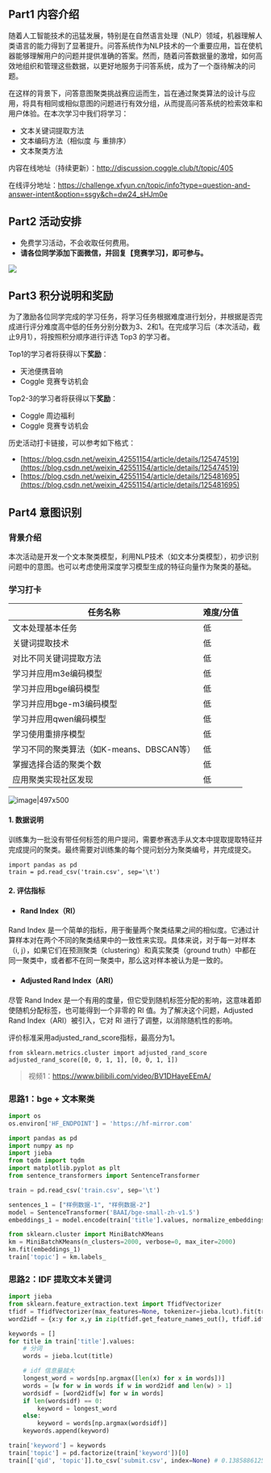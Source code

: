 <!-- Coggle 30 Days of ML（24年8月） -->
<!-- 30天入门数据竞赛 -->
<!-- 2023-01-18 -->
<!-- <a target="_blank" href="https://www.zhihu.com/people/ashui233/">阿水</a>, <a target="_blank" href="https://www.zhihu.com/people/wang-he-13-93">鱼遇雨欲语与余</a>-->
<!-- <a href="https://coggle.club/blog/30days-of-ml-202401">学习资料</a>##<a href="https://shimo.im/forms/sUvnh7XGiHHRV3MI/fill">打卡链接</a>-->


## Part1 内容介绍

随着人工智能技术的迅猛发展，特别是在自然语言处理（NLP）领域，机器理解人类语言的能力得到了显著提升。问答系统作为NLP技术的一个重要应用，旨在使机器能够理解用户的问题并提供准确的答案。然而，随着问答数据量的激增，如何高效地组织和管理这些数据，以更好地服务于问答系统，成为了一个亟待解决的问题。

在这样的背景下，问答意图聚类挑战赛应运而生，旨在通过聚类算法的设计与应用，将具有相同或相似意图的问题进行有效分组，从而提高问答系统的检索效率和用户体验。在本次学习中我们将学习：

- 文本关键词提取方法
- 文本编码方法（相似度 与 重排序）
- 文本聚类方法

内容在线地址（持续更新）：http://discussion.coggle.club/t/topic/405

在线评分地址：https://challenge.xfyun.cn/topic/info?type=question-and-answer-intent&option=ssgy&ch=dw24_sHJm0e


## Part2 活动安排


* 免费学习活动，不会收取任何费用。
* **请各位同学添加下面微信，并回复【竞赛学习】，即可参与。**

![](upload://iCa5fsZwRctrrcQUw39XerkxC2M.png)


## Part3 积分说明和奖励

为了激励各位同学完成的学习任务，将学习任务根据难度进行划分，并根据是否完成进行评分难度高中低的任务分别分数为3、2和1。在完成学习后（本次活动，截止9月1），将按照积分顺序进行评选 Top3 的学习者。


Top1的学习者将获得以下**奖励**：
* 天池便携音响
* Coggle 竞赛专访机会

Top2-3的学习者将获得以下**奖励**：
* Coggle 周边福利
* Coggle 竞赛专访机会

历史活动打卡链接，可以参考如下格式：
- [https://blog.csdn.net/weixin_42551154/article/details/125474519](https://blog.csdn.net/weixin_42551154/article/details/125474519)
- [https://blog.csdn.net/weixin_42551154/article/details/125481695](https://blog.csdn.net/weixin_42551154/article/details/125481695)


## Part4 意图识别

### 背景介绍


本次活动是开发一个文本聚类模型，利用NLP技术（如文本分类模型），初步识别问题中的意图。也可以考虑使用深度学习模型生成的特征向量作为聚类的基础。


### 学习打卡

| 任务名称                                  | 难度/分值 |
| ----------------------------------------- | --------- |
| 文本处理基本任务              | 低        |
| 关键词提取技术                  | 低        |
| 对比不同关键词提取方法                    | 低        |
| 学习并应用m3e编码模型                     | 低        |
| 学习并应用bge编码模型                     | 低        |
| 学习并应用bge-m3编码模型                  | 低        |
| 学习并应用qwen编码模型                    | 低        |
| 学习使用重排序模型      | 低        |
| 学习不同的聚类算法（如K-means、DBSCAN等） | 低        |
| 掌握选择合适的聚类个数                | 低        |
| 应用聚类实现社区发现  | 低        |

![image|497x500](upload://q7P2I2Yxw65tbD6TkDvSmOZtAe1.jpeg)


#### 1. 数据说明

训练集为一批没有带任何标签的用户提问，需要参赛选手从文本中提取提取特征并完成提问的聚类。最终需要对训练集的每个提问划分为聚类编号，并完成提交。

```
import pandas as pd
train = pd.read_csv('train.csv', sep='\t')
```

 

#### 2. 评估指标

- #### Rand Index（RI）

Rand Index 是一个简单的指标，用于衡量两个聚类结果之间的相似度。它通过计算样本对在两个不同的聚类结果中的一致性来实现。具体来说，对于每一对样本（i, j），如果它们在预测聚类（clustering）和真实聚类（ground truth）中都在同一聚类中，或者都不在同一聚类中，那么这对样本被认为是一致的。

- #### Adjusted Rand Index（ARI）

尽管 Rand Index 是一个有用的度量，但它受到随机标签分配的影响，这意味着即使随机分配标签，也可能得到一个非零的 RI 值。为了解决这个问题，Adjusted Rand Index（ARI）被引入，它对 RI 进行了调整，以消除随机性的影响。

 评价标准采用adjusted_rand_score指标，最高分为1。

```
from sklearn.metrics.cluster import adjusted_rand_score
adjusted_rand_score([0, 0, 1, 1], [0, 0, 1, 1])
```

> 视频1：https://www.bilibili.com/video/BV1DHayeEEmA/

### 思路1：bge + 文本聚类

```python
import os
os.environ['HF_ENDPOINT'] = 'https://hf-mirror.com'

import pandas as pd
import numpy as np
import jieba
from tqdm import tqdm
import matplotlib.pyplot as plt
from sentence_transformers import SentenceTransformer

train = pd.read_csv('train.csv', sep='\t')

sentences_1 = ["样例数据-1", "样例数据-2"]
model = SentenceTransformer('BAAI/bge-small-zh-v1.5')
embeddings_1 = model.encode(train['title'].values, normalize_embeddings=True, show_progress_bar=True)

from sklearn.cluster import MiniBatchKMeans
km = MiniBatchKMeans(n_clusters=2000, verbose=0, max_iter=2000)
km.fit(embeddings_1)
train['topic'] = km.labels_
```

### 思路2：IDF 提取文本关键词

```python
import jieba
from sklearn.feature_extraction.text import TfidfVectorizer
tfidf = TfidfVectorizer(max_features=None, tokenizer=jieba.lcut).fit(train['title'])
word2idf = {x:y for x,y in zip(tfidf.get_feature_names_out(), tfidf.idf_)}

keywords = []
for title in train['title'].values:
    # 分词
    words = jieba.lcut(title)

    # idf 信息量越大
    longest_word = words[np.argmax([len(x) for x in words])]
    words = [w for w in words if w in word2idf and len(w) > 1]
    wordsidf = [word2idf[w] for w in words]
    if len(wordsidf) == 0:
        keyword = longest_word
    else:
        keyword = words[np.argmax(wordsidf)]
    keywords.append(keyword)

train['keyword'] = keywords
train['topic'] = pd.factorize(train['keyword'])[0]
train[['qid', 'topic']].to_csv('submit.csv', index=None) # 0.13858861256080277
```